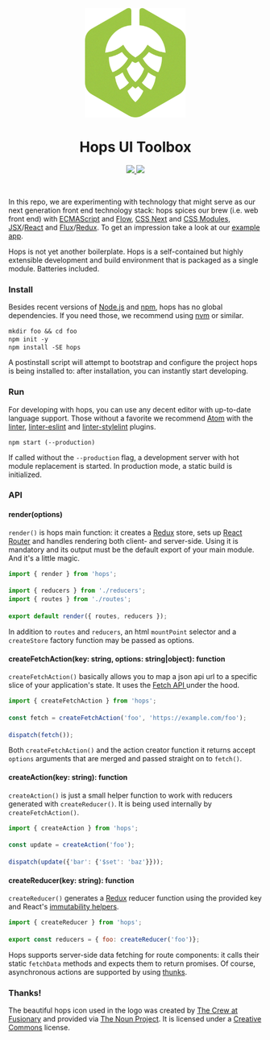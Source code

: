 
<p align="center">
  <img
    width="200"
    height="217"
    src="https://github.com/xing/hops/blob/master/logo.png?raw=true"
  />
</p>

<h1 align="center">Hops UI Toolbox</h1>

<p align="center">
  <a href="https://travis-ci.org/xing/hops">
    <img src="https://travis-ci.org/xing/hops.svg?branch=master">
  </a>
  <a href="https://david-dm.org/xing/hops">
    <img src="https://david-dm.org/xing/hops.svg">
  </a>
</p>
<p>&nbsp;</p>

In this repo, we are experimenting with technology that might serve as our next generation front end technology stack: hops spices our brew (i.e. web front end) with [ECMAScript](https://babeljs.io) and [Flow](http://flowtype.org), [CSS Next](http://cssnext.io) and [CSS Modules](https://github.com/css-modules/css-modules), [JSX](https://facebook.github.io/jsx/)/[React](https://facebook.github.io/react/) and [Flux](https://facebook.github.io/flux/)/[Redux](http://redux.js.org). To get an impression take a look at our [example app](https://github.com/xing/hops/tree/master/app).

Hops is not yet another boilerplate. Hops is a self-contained but highly extensible development and build environment that is packaged as a single module. Batteries included.

### Install

Besides recent versions of [Node.js](https://nodejs.org/en/) and [npm](https://www.npmjs.com), hops has no global dependencies. If you need those, we recommend using [nvm](https://github.com/creationix/nvm) or similar.

```
mkdir foo && cd foo
npm init -y
npm install -SE hops
```

A postinstall script will attempt to bootstrap and configure the project hops is being installed to: after installation, you can instantly start developing.

### Run

For developing with hops, you can use any decent editor with up-to-date language support. Those without a favorite we recommend [Atom](https://atom.io) with the [linter](https://atom.io/packages/linter), [linter-eslint](https://atom.io/packages/linter-eslint) and [linter-stylelint](https://atom.io/packages/linter-stylelint) plugins.

```
npm start (--production)
```

If called without the `--production` flag, a development server with hot module replacement is started. In production mode, a static build is initialized.

### API

#### render(options)

`render()` is hops main function: it creates a [Redux](https://github.com/reactjs/redux) store, sets up [React Router](https://github.com/reactjs/react-router) and handles rendering both client- and server-side. Using it is mandatory and its output must be the default export of your main module. And it's a little magic.

```javascript
import { render } from 'hops';

import { reducers } from './reducers';
import { routes } from './routes';

export default render({ routes, reducers });
```

In addition to `routes` and `reducers`, an html `mountPoint` selector and a `createStore` factory function may be passed as options.


#### createFetchAction(key: string, options: string|object): function

`createFetchAction()` basically allows you to map a json api url to a specific slice of your application's state. It uses the [Fetch API ](https://developer.mozilla.org/en-US/docs/Web/API/Fetch_API) under the hood.

```javascript
import { createFetchAction } from 'hops';

const fetch = createFetchAction('foo', 'https://example.com/foo');

dispatch(fetch());
```

Both `createFetchAction()` and the action creator function it returns accept `options` arguments that are merged and passed straight on to `fetch()`.


#### createAction(key: string): function

`createAction()` is just a small helper function to work with reducers generated with `createReducer()`. It is being used internally by `createFetchAction()`.

```javascript
import { createAction } from 'hops';

const update = createAction('foo');

dispatch(update({'bar': {'$set': 'baz'}}));
```


#### createReducer(key: string): function

`createReducer()` generates a [Redux](https://github.com/reactjs/redux) reducer function using the provided key and React's [immutability helpers](https://facebook.github.io/react/docs/update.html).

```javascript
import { createReducer } from 'hops';

export const reducers = { foo: createReducer('foo')};
```

Hops supports server-side data fetching for route components: it calls their static `fetchData` methods and expects them to return promises. Of course, asynchronous actions are supported by using [thunks](https://github.com/gaearon/redux-thunk).


### Thanks!

The beautiful hops icon used in the logo was created by [The Crew at Fusionary](https://thenounproject.com/fusionary/) and provided via [The Noun Project](https://thenounproject.com/term/hops/9254/). It is licensed under a [Creative Commons](http://creativecommons.org/licenses/by/3.0/us/) license.
